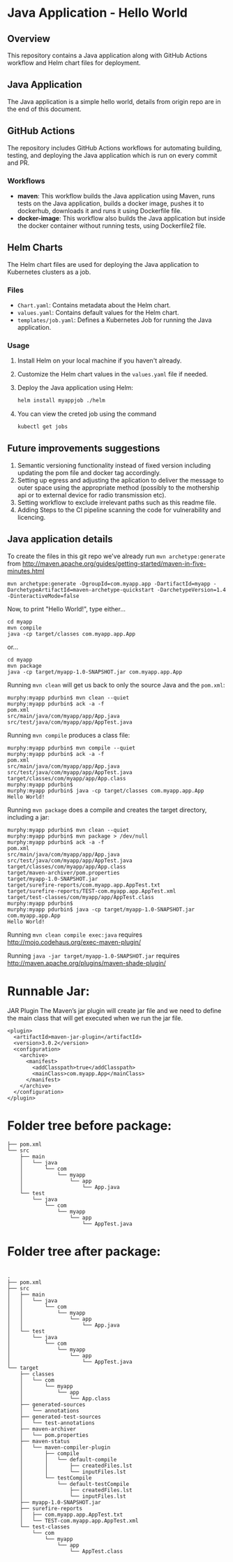 # Java Application - Hello World

## Overview
This repository contains a Java application along with GitHub Actions workflow and Helm chart files for deployment.

## Java Application
The Java application is a simple hello world, details from origin repo are in the end of this document.

## GitHub Actions
The repository includes GitHub Actions workflows for automating building, testing, and deploying the Java application which is run on every commit and PR.

### Workflows
- **maven**: This workflow builds the Java application using Maven, runs tests on the Java application, builds a docker image, pushes it to dockerhub, downloads it and runs it using Dockerfile file.
- **docker-image**: This workflow also builds the Java application but inside the docker container without running tests, using Dockerfile2 file.

## Helm Charts
The Helm chart files are used for deploying the Java application to Kubernetes clusters as a job.

### Files
- `Chart.yaml`: Contains metadata about the Helm chart.
- `values.yaml`: Contains default values for the Helm chart.
- `templates/job.yaml`: Defines a Kubernetes Job for running the Java application.

### Usage
1. Install Helm on your local machine if you haven't already.
2. Customize the Helm chart values in the `values.yaml` file if needed.
3. Deploy the Java application using Helm:

   ```bash
   helm install myappjob ./helm
   ```
   
4. You can view the creted job using the command

   ```bash
   kubectl get jobs
   ```
   
## Future improvements suggestions
1. Semantic versioning functionality instead of fixed version including updating the pom file and docker tag accordingly.
2. Setting up egress and adjusting the aplication to deliver the message to outer space using the appropriate method (possibly to the mothership api or to external device for radio transmission etc).
3. Setting workflow to exclude irrelevant paths such as this readme file.
4. Adding Steps to the CI pipeline scanning the code for vulnerability and licencing.


## Java application details

To create the files in this git repo we've already run `mvn archetype:generate` from http://maven.apache.org/guides/getting-started/maven-in-five-minutes.html
    
    mvn archetype:generate -DgroupId=com.myapp.app -DartifactId=myapp -DarchetypeArtifactId=maven-archetype-quickstart -DarchetypeVersion=1.4 -DinteractiveMode=false

Now, to print "Hello World!", type either...

    cd myapp
    mvn compile
    java -cp target/classes com.myapp.app.App

or...

    cd myapp
    mvn package
    java -cp target/myapp-1.0-SNAPSHOT.jar com.myapp.app.App

Running `mvn clean` will get us back to only the source Java and the `pom.xml`:

    murphy:myapp pdurbin$ mvn clean --quiet
    murphy:myapp pdurbin$ ack -a -f
    pom.xml
    src/main/java/com/myapp/app/App.java
    src/test/java/com/myapp/app/AppTest.java

Running `mvn compile` produces a class file:

    murphy:myapp pdurbin$ mvn compile --quiet
    murphy:myapp pdurbin$ ack -a -f
    pom.xml
    src/main/java/com/myapp/app/App.java
    src/test/java/com/myapp/app/AppTest.java
    target/classes/com/myapp/app/App.class
    murphy:myapp pdurbin$ 
    murphy:myapp pdurbin$ java -cp target/classes com.myapp.app.App
    Hello World!

Running `mvn package` does a compile and creates the target directory, including a jar:

    murphy:myapp pdurbin$ mvn clean --quiet
    murphy:myapp pdurbin$ mvn package > /dev/null
    murphy:myapp pdurbin$ ack -a -f
    pom.xml
    src/main/java/com/myapp/app/App.java
    src/test/java/com/myapp/app/AppTest.java
    target/classes/com/myapp/app/App.class
    target/maven-archiver/pom.properties
    target/myapp-1.0-SNAPSHOT.jar
    target/surefire-reports/com.myapp.app.AppTest.txt
    target/surefire-reports/TEST-com.myapp.app.AppTest.xml
    target/test-classes/com/myapp/app/AppTest.class
    murphy:myapp pdurbin$ 
    murphy:myapp pdurbin$ java -cp target/myapp-1.0-SNAPSHOT.jar com.myapp.app.App
    Hello World!

Running `mvn clean compile exec:java` requires http://mojo.codehaus.org/exec-maven-plugin/

Running `java -jar target/myapp-1.0-SNAPSHOT.jar` requires http://maven.apache.org/plugins/maven-shade-plugin/

# Runnable Jar:
JAR Plugin
The Maven’s jar plugin will create jar file and we need to define the main class that will get executed when we run the jar file.
```
<plugin>
  <artifactId>maven-jar-plugin</artifactId>
  <version>3.0.2</version>
  <configuration>
    <archive>
      <manifest>
        <addClasspath>true</addClasspath>
        <mainClass>com.myapp.App</mainClass>
      </manifest>
    </archive>
  </configuration>
</plugin>
```


# Folder tree before package:
```
├── pom.xml
└── src
    ├── main
    │   └── java
    │       └── com
    │           └── myapp
    │               └── app
    │                   └── App.java
    └── test
        └── java
            └── com
                └── myapp
                    └── app
                        └── AppTest.java

```
# Folder tree after package:
```

.
├── pom.xml
├── src
│   ├── main
│   │   └── java
│   │       └── com
│   │           └── myapp
│   │               └── app
│   │                   └── App.java
│   └── test
│       └── java
│           └── com
│               └── myapp
│                   └── app
│                       └── AppTest.java
└── target
    ├── classes
    │   └── com
    │       └── myapp
    │           └── app
    │               └── App.class
    ├── generated-sources
    │   └── annotations
    ├── generated-test-sources
    │   └── test-annotations
    ├── maven-archiver
    │   └── pom.properties
    ├── maven-status
    │   └── maven-compiler-plugin
    │       ├── compile
    │       │   └── default-compile
    │       │       ├── createdFiles.lst
    │       │       └── inputFiles.lst
    │       └── testCompile
    │           └── default-testCompile
    │               ├── createdFiles.lst
    │               └── inputFiles.lst
    ├── myapp-1.0-SNAPSHOT.jar
    ├── surefire-reports
    │   ├── com.myapp.app.AppTest.txt
    │   └── TEST-com.myapp.app.AppTest.xml
    └── test-classes
        └── com
            └── myapp
                └── app
                    └── AppTest.class
```
